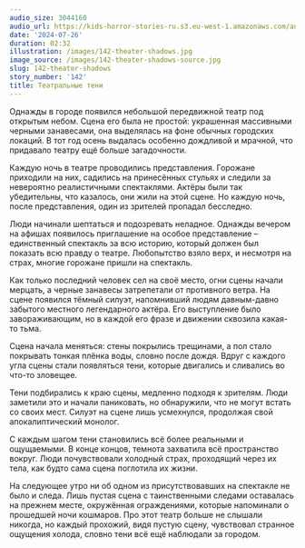 ```yaml
---
audio_size: 3044160
audio_url: https://kids-horror-stories-ru.s3.eu-west-1.amazonaws.com/audio/142-theater-shadows.mp3
date: '2024-07-26'
duration: 02:32
illustration: /images/142-theater-shadows.jpg
image_source: /images/142-theater-shadows-source.jpg
slug: 142-theater-shadows
story_number: '142'
title: Театральные тени
---
```


Однажды в городе появился небольшой передвижной театр под открытым небом. Сцена его была не простой: украшенная массивными черными занавесами, она выделялась на фоне обычных городских локаций. В тот год осень выдалась особенно дождливой и мрачной, что придавало театру ещё больше загадочности.

Каждую ночь в театре проводились представления. Горожане приходили на них, садились на принесённых стульях и следили за невероятно реалистичными спектаклями. Актёры были так убедительны, что казалось, они жили на этой сцене. Но каждую ночь, после представления, один из зрителей пропадал бесследно.

Люди начинали шептаться и подозревать неладное. Однажды вечером на афишах появилось приглашение на особое представление – единственный спектакль за всю историю, который должен был показать всю правду о театре. Любопытство взяло верх, и несмотря на страх, многие горожане пришли на спектакль.

Как только последний человек сел на своё место, огни сцены начали мерцать, а черные занавесы затрепетали от противного ветра. На сцене появился тёмный силуэт, напомнивший людям давным-давно забытого местного легендарного актёра. Его выступление было завораживающим, но в каждой его фразе и движении сквозила какая-то тьма.

Сцена начала меняться: стены покрылись трещинами, а пол стало покрывать тонкая плёнка воды, словно после дождя. Вдруг с каждого угла сцены стали появляться тени, которые двигались и сливались во что-то зловещее.

Тени подбирались к краю сцены, медленно подходя к зрителям. Люди заметили это и начали паниковать, но обнаружили, что не могут встать со своих мест. Силуэт на сцене лишь усмехнулся, продолжая свой апокалиптический монолог.

С каждым шагом тени становились всё более реальными и ощущаемыми. В конце концов, темнота захватила всё пространство вокруг. Люди почувствовали холодный страх, проходящий через их тела, как будто сама сцена поглотила их жизни.

На следующее утро ни об одном из присутствовавших на спектакле не было и следа. Лишь пустая сцена с таинственными следами оставалась на прежнем месте, окружённая ограждениями, которые напоминали о прошедшей ночи кошмаров. Про этот театр больше не слышали никогда, но каждый прохожий, видя пустую сцену, чувствовал странное ощущения холода, словно тени всё ещё наблюдали за городом.